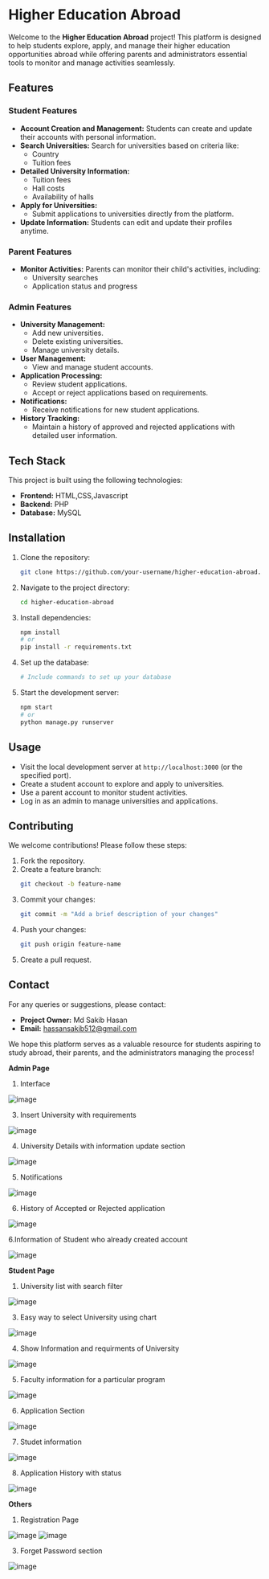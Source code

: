# Higher Education Abroad

Welcome to the **Higher Education Abroad** project! This platform is designed to help students explore, apply, and manage their higher education opportunities abroad while offering parents and administrators essential tools to monitor and manage activities seamlessly.

## Features

### Student Features
- **Account Creation and Management:** Students can create and update their accounts with personal information.
- **Search Universities:** Search for universities based on criteria like:
  - Country
  - Tuition fees
- **Detailed University Information:**
  - Tuition fees
  - Hall costs
  - Availability of halls
- **Apply for Universities:**
  - Submit applications to universities directly from the platform.
- **Update Information:** Students can edit and update their profiles anytime.

### Parent Features
- **Monitor Activities:** Parents can monitor their child's activities, including:
  - University searches
  - Application status and progress

### Admin Features
- **University Management:**
  - Add new universities.
  - Delete existing universities.
  - Manage university details.
- **User Management:**
  - View and manage student accounts.
- **Application Processing:**
  - Review student applications.
  - Accept or reject applications based on requirements.
- **Notifications:**
  - Receive notifications for new student applications.
- **History Tracking:**
  - Maintain a history of approved and rejected applications with detailed user information.

## Tech Stack
This project is built using the following technologies:
- **Frontend:** HTML,CSS,Javascript
- **Backend:** PHP
- **Database:** MySQL

## Installation
1. Clone the repository:
   ```bash
   git clone https://github.com/your-username/higher-education-abroad.git
   ```
2. Navigate to the project directory:
   ```bash
   cd higher-education-abroad
   ```
3. Install dependencies:
   ```bash
   npm install
   # or
   pip install -r requirements.txt
   ```
4. Set up the database:
   ```bash
   # Include commands to set up your database
   ```
5. Start the development server:
   ```bash
   npm start
   # or
   python manage.py runserver
   ```

## Usage
- Visit the local development server at `http://localhost:3000` (or the specified port).
- Create a student account to explore and apply to universities.
- Use a parent account to monitor student activities.
- Log in as an admin to manage universities and applications.

## Contributing
We welcome contributions! Please follow these steps:
1. Fork the repository.
2. Create a feature branch:
   ```bash
   git checkout -b feature-name
   ```
3. Commit your changes:
   ```bash
   git commit -m "Add a brief description of your changes"
   ```
4. Push your changes:
   ```bash
   git push origin feature-name
   ```
5. Create a pull request.


## Contact
For any queries or suggestions, please contact:
- **Project Owner:** Md Sakib Hasan
- **Email:** hassansakib512@gmail.com

We hope this platform serves as a valuable resource for students aspiring to study abroad, their parents, and the administrators managing the process!

**Admin Page**

1. Interface
   
![image](https://github.com/user-attachments/assets/97327356-89ad-43f5-83a3-088ed6cd9dec)

3. Insert University with requirements
   
![image](https://github.com/user-attachments/assets/f673ed81-6702-4eee-97b3-b2e44cdc530d)

4. University Details with information update section
   
![image](https://github.com/user-attachments/assets/18bd3e01-42e2-4994-899a-1f3bc77d26e1)

5. Notifications
   
![image](https://github.com/user-attachments/assets/33c3538e-bcfd-42cc-98c7-f8bebbfab1ca)

6. History of Accepted or Rejected application
   
![image](https://github.com/user-attachments/assets/4352dd7a-9277-41a0-a87e-85e5fbb23ffe)

6.Information of Student who already created account

![image](https://github.com/user-attachments/assets/21cc8a8a-56ee-4783-a238-b519ea7df3ef)

**Student Page**

1. University list with search filter
   
![image](https://github.com/user-attachments/assets/87040ae0-25d0-494f-8188-d0cac7ed0246)

3. Easy way to select University using chart
   
![image](https://github.com/user-attachments/assets/4ef6f4de-e16a-4f54-b1f9-2f98635b8349)

4. Show Information and requirments of University
   
![image](https://github.com/user-attachments/assets/46449509-a392-4912-a020-0dc600f11e6b)

5. Faculty information for a particular program
   
![image](https://github.com/user-attachments/assets/ebc8f871-2e9a-424c-b673-9652369edbfe)

6. Application Section
   
![image](https://github.com/user-attachments/assets/6ff73685-7ef1-4298-8534-fa81ede907d0)

7. Studet information
   
![image](https://github.com/user-attachments/assets/4390c803-6ac3-474b-abdc-d0d496a573da)

8. Application History with status
   
![image](https://github.com/user-attachments/assets/a9fe839a-6e68-403d-be63-c94cc8f7eb35)

**Others**

1. Registration Page
   
![image](https://github.com/user-attachments/assets/8c405cc4-4ffe-4d15-9a08-8af2f8c6c266)
![image](https://github.com/user-attachments/assets/db5fe1f0-fdd8-49e1-b018-22a670ea5bbb)

3. Forget Password section
   
![image](https://github.com/user-attachments/assets/3ba7d818-2618-4505-9cfd-0a37dbb6ddc8)


